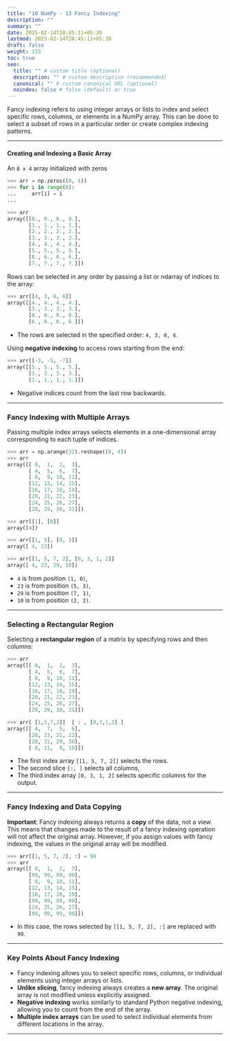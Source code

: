 ```yaml
---
title: "10 NumPy - 13 Fancy Indexing"
description: ""
summary: ""
date: 2025-02-14T20:45:11+05:30
lastmod: 2025-02-14T20:45:11+05:30
draft: false
weight: 133
toc: true
seo:
  title: "" # custom title (optional)
  description: "" # custom description (recommended)
  canonical: "" # custom canonical URL (optional)
  noindex: false # false (default) or true
---
```




Fancy indexing refers to using integer arrays or lists to index and select specific rows, columns, or elements in a NumPy array. This can be done to select a subset of rows in a particular order or create complex indexing patterns.

---

#### Creating and Indexing a Basic Array

An `8 x 4` array initialized with zeros 

```python
>>> arr = np.zeros((8, 4))
>>> for i in range(8):
...     arr[i] = i
...

>>> arr
array([[0., 0., 0., 0.],
       [1., 1., 1., 1.],
       [2., 2., 2., 2.],
       [3., 3., 3., 3.],
       [4., 4., 4., 4.],
       [5., 5., 5., 5.],
       [6., 6., 6., 6.],
       [7., 7., 7., 7.]])
```

Rows can be selected in any order by passing a list or ndarray of indices to the array:
```python
>>> arr[[4, 3, 0, 6]]
array([[4., 4., 4., 4.],
       [3., 3., 3., 3.],
       [0., 0., 0., 0.],
       [6., 6., 6., 6.]])
```

- The rows are selected in the specified order: `4, 3, 0, 6`.

Using **negative indexing** to access rows starting from the end:

```python
>>> arr[[-3, -5, -7]]
array([[5., 5., 5., 5.],
       [3., 3., 3., 3.],
       [1., 1., 1., 1.]])
```

- Negative indices count from the last row backwards.

---

### Fancy Indexing with Multiple Arrays

Passing multiple index arrays selects elements in a one-dimensional array corresponding to each tuple of indices.

```python
>>> arr = np.arange(32).reshape((8, 4))
>>> arr
array([[ 0,  1,  2,  3],
       [ 4,  5,  6,  7],
       [ 8,  9, 10, 11],
       [12, 13, 14, 15],
       [16, 17, 18, 19],
       [20, 21, 22, 23],
       [24, 25, 26, 27],
       [28, 29, 30, 31]])

>>> arr[[1], [0]]
array([4])

>>> arr[[1, 5], [0, 3]]
array([ 4, 23])

>>> arr[[1, 5, 7, 2], [0, 3, 1, 2]]
array([ 4, 23, 29, 10])
```

- `4` is from position `(1, 0)`,
- `23` is from position `(5, 3)`,
- `29` is from position `(7, 1)`,
- `10` is from position `(2, 2)`.

---

### Selecting a Rectangular Region

Selecting a **rectangular region** of a matrix by specifying rows and then columns:

```python
>>> arr
array([[ 0,  1,  2,  3],
       [ 4,  5,  6,  7],
       [ 8,  9, 10, 11],
       [12, 13, 14, 15],
       [16, 17, 18, 19],
       [20, 21, 22, 23],
       [24, 25, 26, 27],
       [28, 29, 30, 31]])

>>> arr[ [1,5,7,2]]  [ : , [0,3,1,2] ] 
array([[ 4,  7,  5,  6],
       [20, 23, 21, 22],
       [28, 31, 29, 30],
       [ 8, 11,  9, 10]])
```

- The first index array `[[1, 5, 7, 2]]` selects the rows.
- The second slice `[:, ]` selects all columns,
- The third index array `[0, 3, 1, 2]` selects specific columns for the output.

---

### Fancy Indexing and Data Copying

**Important**: Fancy indexing always returns a **copy** of the data, not a view. This means that changes made to the result of a fancy indexing operation will not affect the original array. However, if you assign values with fancy indexing, the values in the original array will be modified.

```python
>>> arr[[1, 5, 7, 2], :] = 99
>>> arr
array([[ 0,  1,  2,  3],
       [99, 99, 99, 99],
       [ 8,  9, 10, 11],
       [12, 13, 14, 15],
       [16, 17, 18, 19],
       [99, 99, 99, 99],
       [24, 25, 26, 27],
       [99, 99, 99, 99]])
```

- In this case, the rows selected by `[[1, 5, 7, 2], :]` are replaced with `99`.

---

### Key Points About Fancy Indexing

- Fancy indexing allows you to select specific rows, columns, or individual elements using integer arrays or lists.
- **Unlike slicing**, fancy indexing always creates a **new array**. The original array is not modified unless explicitly assigned.
- **Negative indexing** works similarly to standard Python negative indexing, allowing you to count from the end of the array.
- **Multiple index arrays** can be used to select individual elements from different locations in the array.

---

